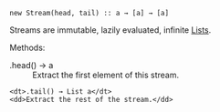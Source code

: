 `new Stream(head, tail) :: a → [a] → [a]`

Streams are immutable, lazily evaluated, infinite [Lists](#f-List).

Methods:

<dl>
    <dt>.head() → a</dt>
    <dd>Extract the first element of this stream.</dd>

    <dt>.tail() → List a</dt>
    <dd>Extract the rest of the stream.</dd>
</dl>

